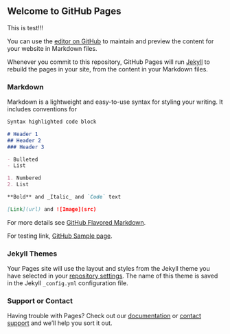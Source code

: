 
## Welcome to GitHub Pages

This is test!!!

You can use the [editor on GitHub](https://github.com/Post-Peta-Crest/Post-Peta-Crest.github.io/edit/master/README.md) to maintain and preview the content for your website in Markdown files.

Whenever you commit to this repository, GitHub Pages will run [Jekyll](https://jekyllrb.com/) to rebuild the pages in your site, from the content in your Markdown files.

### Markdown

Markdown is a lightweight and easy-to-use syntax for styling your writing. It includes conventions for

```markdown
Syntax highlighted code block

# Header 1
## Header 2
### Header 3

- Bulleted
- List

1. Numbered
2. List

**Bold** and _Italic_ and `Code` text

[Link](url) and ![Image](src)
```

For more details see [GitHub Flavored Markdown](https://guides.github.com/features/mastering-markdown/).

For testing link, [GitHub Sample page](https://post-peta-crest.github.io/sample/).

### Jekyll Themes

Your Pages site will use the layout and styles from the Jekyll theme you have selected in your [repository settings](https://github.com/Post-Peta-Crest/Post-Peta-Crest.github.io/settings). The name of this theme is saved in the Jekyll `_config.yml` configuration file.

### Support or Contact

Having trouble with Pages? Check out our [documentation](https://help.github.com/categories/github-pages-basics/) or [contact support](https://github.com/contact) and we’ll help you sort it out.

